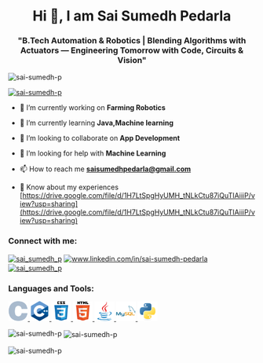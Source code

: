 <h1 align="center">Hi 👋, I am Sai Sumedh Pedarla</h1>
<h3 align="center">"B.Tech Automation & Robotics | Blending Algorithms with Actuators — Engineering Tomorrow with Code, Circuits & Vision"</h3>

<p align="left"> <img src="https://komarev.com/ghpvc/?username=sai-sumedh-p&label=Profile%20views&color=0e75b6&style=flat" alt="sai-sumedh-p" /> </p>

<p align="left"> <a href="https://github.com/ryo-ma/github-profile-trophy"><img src="https://github-profile-trophy.vercel.app/?username=sai-sumedh-p" alt="sai-sumedh-p" /></a> </p>

- 🔭 I’m currently working on **Farming Robotics**

- 🌱 I’m currently learning **Java,Machine learning**

- 👯 I’m looking to collaborate on **App Development**

- 🤝 I’m looking for help with **Machine Learning**

- 📫 How to reach me **saisumedhpedarla@gmail.com**

- 📄 Know about my experiences [https://drive.google.com/file/d/1H7LtSpgHyUMH_tNLkCtu87iQuTIAiiiP/view?usp=sharing](https://drive.google.com/file/d/1H7LtSpgHyUMH_tNLkCtu87iQuTIAiiiP/view?usp=sharing)

<h3 align="left">Connect with me:</h3>
<p align="left">
<a href="https://twitter.com/sai_sumedh_p" target="blank"><img align="center" src="https://raw.githubusercontent.com/rahuldkjain/github-profile-readme-generator/master/src/images/icons/Social/twitter.svg" alt="sai_sumedh_p" height="30" width="40" /></a>
<a href="https://linkedin.com/in/www.linkedin.com/in/sai-sumedh-pedarla" target="blank"><img align="center" src="https://raw.githubusercontent.com/rahuldkjain/github-profile-readme-generator/master/src/images/icons/Social/linked-in-alt.svg" alt="www.linkedin.com/in/sai-sumedh-pedarla" height="30" width="40" /></a>
<a href="https://instagram.com/sai_sumedh_p" target="blank"><img align="center" src="https://raw.githubusercontent.com/rahuldkjain/github-profile-readme-generator/master/src/images/icons/Social/instagram.svg" alt="sai_sumedh_p" height="30" width="40" /></a>
</p>

<h3 align="left">Languages and Tools:</h3>
<p align="left"> <a href="https://www.cprogramming.com/" target="_blank" rel="noreferrer"> <img src="https://raw.githubusercontent.com/devicons/devicon/master/icons/c/c-original.svg" alt="c" width="40" height="40"/> </a> <a href="https://www.w3schools.com/cpp/" target="_blank" rel="noreferrer"> <img src="https://raw.githubusercontent.com/devicons/devicon/master/icons/cplusplus/cplusplus-original.svg" alt="cplusplus" width="40" height="40"/> </a> <a href="https://www.w3schools.com/css/" target="_blank" rel="noreferrer"> <img src="https://raw.githubusercontent.com/devicons/devicon/master/icons/css3/css3-original-wordmark.svg" alt="css3" width="40" height="40"/> </a> <a href="https://www.w3.org/html/" target="_blank" rel="noreferrer"> <img src="https://raw.githubusercontent.com/devicons/devicon/master/icons/html5/html5-original-wordmark.svg" alt="html5" width="40" height="40"/> </a> <a href="https://www.java.com" target="_blank" rel="noreferrer"> <img src="https://raw.githubusercontent.com/devicons/devicon/master/icons/java/java-original.svg" alt="java" width="40" height="40"/> </a> <a href="https://www.mysql.com/" target="_blank" rel="noreferrer"> <img src="https://raw.githubusercontent.com/devicons/devicon/master/icons/mysql/mysql-original-wordmark.svg" alt="mysql" width="40" height="40"/> </a> <a href="https://www.python.org" target="_blank" rel="noreferrer"> <img src="https://raw.githubusercontent.com/devicons/devicon/master/icons/python/python-original.svg" alt="python" width="40" height="40"/> </a> </p>

<p><img align="left" src="https://github-readme-stats.vercel.app/api/top-langs?username=sai-sumedh-p&show_icons=true&locale=en&layout=compact" alt="sai-sumedh-p" /></p>

<p>&nbsp;<img align="center" src="https://github-readme-stats.vercel.app/api?username=sai-sumedh-p&show_icons=true&locale=en" alt="sai-sumedh-p" /></p>

<p><img align="center" src="https://github-readme-streak-stats.herokuapp.com/?user=sai-sumedh-p&" alt="sai-sumedh-p" /></p>